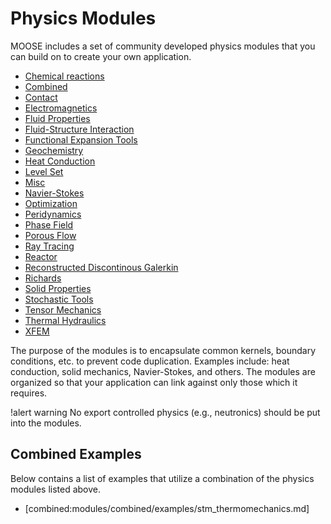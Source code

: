 # Physics Modules

MOOSE includes a set of community developed physics modules that you can build on to create your own
application.

- [Chemical reactions](chemical_reactions:modules/chemical_reactions/index.md)
- [Combined](combined:modules/combined/index.md)
- [Contact](contact:modules/contact/index.md)
- [Electromagnetics](electromagnetics:modules/electromagnetics/index.md)
- [Fluid Properties](fluid_properties:modules/fluid_properties/index.md)
- [Fluid-Structure Interaction](fsi:modules/fsi/index.md)
- [Functional Expansion Tools](functional_expansion_tools:modules/functional_expansion_tools/index.md)
- [Geochemistry](geochemistry:modules/geochemistry/index.md)
- [Heat Conduction](heat_conduction:modules/heat_conduction/index.md)
- [Level Set](level_set:modules/level_set/index.md)
- [Misc](misc:modules/misc/index.md)
- [Navier-Stokes](navier_stokes:modules/navier_stokes/index.md)
- [Optimization](optimization:modules/optimization/index.md)
- [Peridynamics](peridynamics:modules/peridynamics/index.md)
- [Phase Field](modules/phase_field/index.md)
- [Porous Flow](modules/porous_flow/index.md)
- [Ray Tracing](ray_tracing:modules/ray_tracing/index.md)
- [Reactor](reactor:modules/reactor/index.md)
- [Reconstructed Discontinous Galerkin](rdg:modules/rdg/index.md)
- [Richards](richards:modules/richards/index.md)
- [Solid Properties](solid_properties:modules/solid_properties/index.md)
- [Stochastic Tools](stochastic_tools:modules/stochastic_tools/index.md)
- [Tensor Mechanics](tensor_mechanics:modules/tensor_mechanics/index.md)
- [Thermal Hydraulics](thermal_hydraulics:modules/thermal_hydraulics/index.md)
- [XFEM](xfem:modules/xfem/index.md)

The purpose of the modules is to encapsulate common kernels, boundary conditions, etc. to prevent
code duplication.  Examples include: heat conduction, solid mechanics, Navier-Stokes, and others. The
modules are organized so that your application can link against only those which it requires.

!alert warning
No export controlled physics (e.g., neutronics) should be put into the modules.

## Combined Examples

Below contains a list of examples that utilize a combination of the physics modules listed above.

- [combined:modules/combined/examples/stm_thermomechanics.md]

